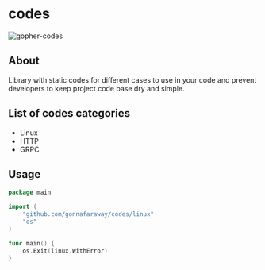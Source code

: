 # codes
![gopher-codes](https://github.com/gonnafaraway/codes/assets/35832930/d945c23f-7c2d-4623-a5b3-47f09185db0c)

## About
Library with static codes for different cases to use in your code and prevent developers to keep project code base dry and simple.
## List of codes categories
* Linux
* HTTP
* GRPC
## Usage
```go
package main

import (
	"github.com/gonnafaraway/codes/linux"
	"os"
)

func main() {
	os.Exit(linux.WithError)
}
```
